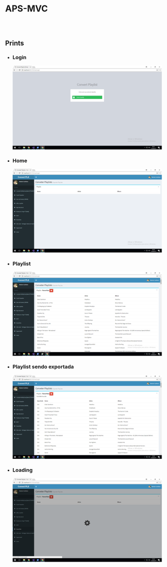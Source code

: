 # APS-MVC

<br />

<br />

## Prints

* ### Login

  ![alt text](https://raw.githubusercontent.com/rcoliveira2016/APS-MVC/master/Saved%20Pictures/LOGIN.png)

* ###  Home

  ![alt text](https://raw.githubusercontent.com/rcoliveira2016/APS-MVC/master/Saved%20Pictures/home.png)

* ###  Playlist

  ![alt text](https://raw.githubusercontent.com/rcoliveira2016/APS-MVC/master/Saved%20Pictures/home_playlis.png)

* ###  Playlist sendo exportada 

  ![alt text](https://raw.githubusercontent.com/rcoliveira2016/APS-MVC/master/Saved%20Pictures/home_playlist_export.png)

* ###  Loading

  ![alt text](https://raw.githubusercontent.com/rcoliveira2016/APS-MVC/master/Saved%20Pictures/home_loading.png)
